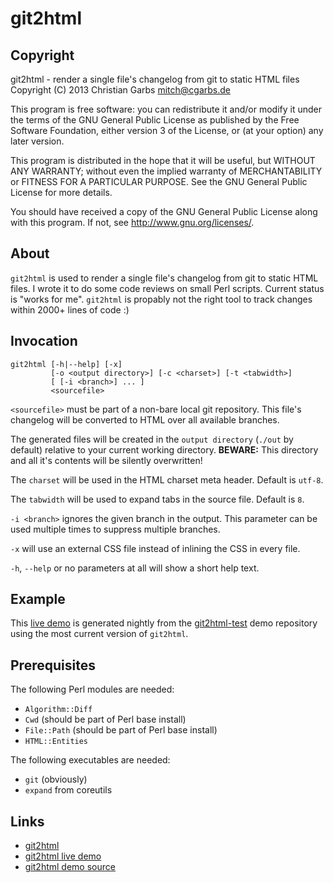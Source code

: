 git2html
========

## Copyright

git2html - render a single file's changelog from git to static HTML files  
Copyright (C) 2013  Christian Garbs <mitch@cgarbs.de>

This program is free software: you can redistribute it and/or modify
it under the terms of the GNU General Public License as published by
the Free Software Foundation, either version 3 of the License, or
(at your option) any later version.

This program is distributed in the hope that it will be useful,
but WITHOUT ANY WARRANTY; without even the implied warranty of
MERCHANTABILITY or FITNESS FOR A PARTICULAR PURPOSE.  See the
GNU General Public License for more details.

You should have received a copy of the GNU General Public License
along with this program.  If not, see <http://www.gnu.org/licenses/>.

## About

`git2html` is used to render a single file's changelog from git to static HTML files.
I wrote it to do some code reviews on small Perl scripts.
Current status is "works for me".
`git2html` is propably not the right tool to track changes within 2000+ lines of code :)

## Invocation

    git2html [-h|--help] [-x]
             [-o <output directory>] [-c <charset>] [-t <tabwidth>]
             [ [-i <branch>] ... ]
             <sourcefile>

`<sourcefile>` must be part of a non-bare local git repository.
This file's changelog will be converted to HTML over all available branches.

The generated files will be created in the `output directory` (`./out`
by default) relative to your current working directory.
**BEWARE:** This directory and all it's contents will be silently overwritten!

The `charset` will be used in the HTML charset meta header.  Default is `utf-8`.

The `tabwidth` will be used to expand tabs in the source file.  Default is `8`.

`-i <branch>` ignores the given branch in the output.  This parameter
can be used multiple times to suppress multiple branches.

`-x` will use an external CSS file instead of inlining the CSS in every file.

`-h`, `--help` or no parameters at all will show a short help text.

## Example

This [live demo](http://www.cgarbs.de/stuff/git2html-test/) is generated nightly from the
[git2html-test](https://github.com/mmitch/git2html-test/) demo repository
using the most current version of `git2html`.

## Prerequisites

The following Perl modules are needed:

* `Algorithm::Diff`
* `Cwd` (should be part of Perl base install)
* `File::Path` (should be part of Perl base install)
* `HTML::Entities`

The following executables are needed:

* `git` (obviously)
* `expand` from coreutils

## Links

* [git2html](https://github.com/mmitch/git2html-test/)
* [git2html live demo](http://www.cgarbs.de/stuff/git2html-test/)
* [git2html demo source](https://github.com/mmitch/git2html-test/)
